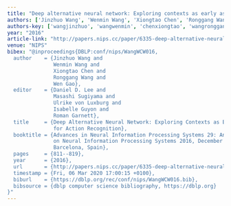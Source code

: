 ```yaml
---
title: "Deep alternative neural network: Exploring contexts as early as possible for action recognition"
authors: ['Jinzhuo Wang', 'Wenmin Wang', 'Xiongtao Chen', 'Ronggang Wang', 'Wen Gao 0001']
authors-key: ['wangjinzhuo', 'wangwenmin', 'chenxiongtao', 'wangronggang', 'gaowen']
year: "2016"
article-link: "http://papers.nips.cc/paper/6335-deep-alternative-neural-network-exploring-contexts-as-early-as-possible-for-action-recognition"
venue: "NIPS"
bibex: "@inproceedings{DBLP:conf/nips/WangWCW016,
  author    = {Jinzhuo Wang and
               Wenmin Wang and
               Xiongtao Chen and
               Ronggang Wang and
               Wen Gao},
  editor    = {Daniel D. Lee and
               Masashi Sugiyama and
               Ulrike von Luxburg and
               Isabelle Guyon and
               Roman Garnett},
  title     = {Deep Alternative Neural Network: Exploring Contexts as Early as Possible
               for Action Recognition},
  booktitle = {Advances in Neural Information Processing Systems 29: Annual Conference
               on Neural Information Processing Systems 2016, December 5-10, 2016,
               Barcelona, Spain},
  pages     = {811--819},
  year      = {2016},
  url       = {http://papers.nips.cc/paper/6335-deep-alternative-neural-network-exploring-contexts-as-early-as-possible-for-action-recognition},
  timestamp = {Fri, 06 Mar 2020 17:00:15 +0100},
  biburl    = {https://dblp.org/rec/conf/nips/WangWCW016.bib},
  bibsource = {dblp computer science bibliography, https://dblp.org}
}"
---
```

